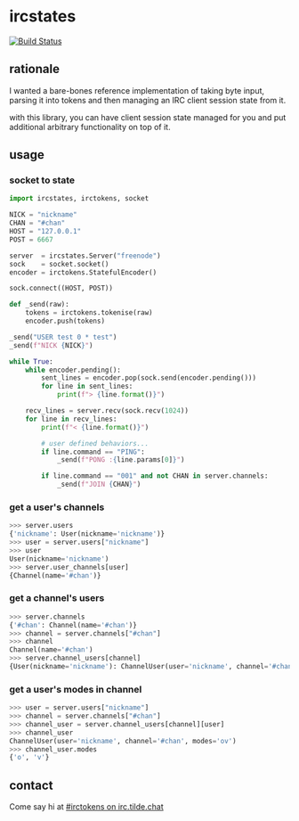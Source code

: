 # ircstates

[![Build Status](https://travis-ci.org/jesopo/ircstates.svg?branch=master)](https://travis-ci.org/jesopo/ircstates)

## rationale

I wanted a bare-bones reference implementation of taking byte input, parsing it
into tokens and then managing an IRC client session state from it.

with this library, you can have client session state managed for you and put
additional arbitrary functionality on top of it.


## usage

### socket to state
```python
import ircstates, irctokens, socket

NICK = "nickname"
CHAN = "#chan"
HOST = "127.0.0.1"
POST = 6667

server  = ircstates.Server("freenode")
sock    = socket.socket()
encoder = irctokens.StatefulEncoder()

sock.connect((HOST, POST))

def _send(raw):
    tokens = irctokens.tokenise(raw)
    encoder.push(tokens)

_send("USER test 0 * test")
_send(f"NICK {NICK}")

while True:
    while encoder.pending():
        sent_lines = encoder.pop(sock.send(encoder.pending()))
        for line in sent_lines:
            print(f"> {line.format()}")

    recv_lines = server.recv(sock.recv(1024))
    for line in recv_lines:
        print(f"< {line.format()}")

        # user defined behaviors...
        if line.command == "PING":
            _send(f"PONG :{line.params[0]}")

        if line.command == "001" and not CHAN in server.channels:
            _send(f"JOIN {CHAN}")
```

### get a user's channels
```python
>>> server.users
{'nickname': User(nickname='nickname')}
>>> user = server.users["nickname"]
>>> user
User(nickname='nickname')
>>> server.user_channels[user]
{Channel(name='#chan')}
```

### get a channel's users
```python
>>> server.channels
{'#chan': Channel(name='#chan')}
>>> channel = server.channels["#chan"]
>>> channel
Channel(name='#chan')
>>> server.channel_users[channel]
{User(nickname='nickname'): ChannelUser(user='nickname', channel='#chan', modes='ov')}
```

### get a user's modes in channel
```python
>>> user = server.users["nickname"]
>>> channel = server.channels["#chan"]
>>> channel_user = server.channel_users[channel][user]
>>> channel_user
ChannelUser(user='nickname', channel='#chan', modes='ov')
>>> channel_user.modes
{'o', 'v'}
```

## contact

Come say hi at [#irctokens on irc.tilde.chat](https://web.tilde.chat/?join=%23irctokens)
